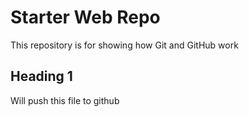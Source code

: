 # Starter Web Repo

This repository is for showing how Git and GitHub work

## Heading 1

Will push this file to github
